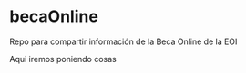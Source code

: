 # becaOnline
Repo para compartir información de la Beca Online de la EOI

Aqui iremos poniendo cosas
